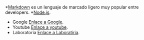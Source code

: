 *[Markdown](https://es.wikipedia.org/wiki/Markdown) es un lenguaje de marcado
ligero muy popular entre developers.
*[Node.js](https://nodejs.org/).
* Google  [Enlace a Google](https://www.google.com/).
* Youtube [Enlace a youtube](https://www.youtube.com/).
* Laboratoria  [Enlace a Laboratiria](https://www.laboratoria.la/).